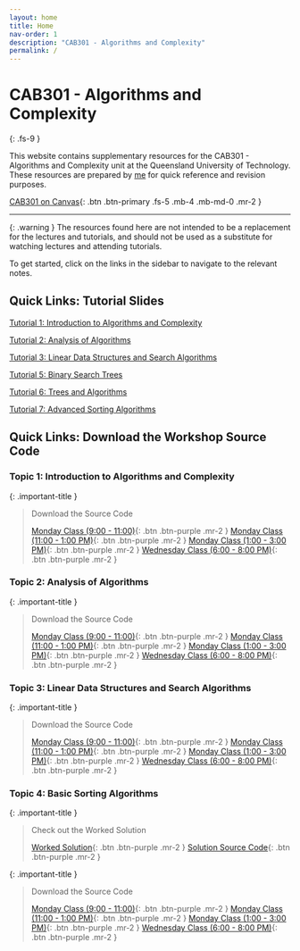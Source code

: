 ```yaml
---
layout: home
title: Home
nav-order: 1
description: "CAB301 - Algorithms and Complexity"
permalink: /
---
```


# CAB301 - Algorithms and Complexity
{: .fs-9 }

This website contains supplementary resources for the CAB301 - Algorithms and Complexity unit at the Queensland University of Technology. These resources are prepared by [me](https://github.com/autumnssuns) for quick reference and revision purposes.

[CAB301 on Canvas](https://canvas.qut.edu.au/courses/16669/modules){: .btn .btn-primary .fs-5 .mb-4 .mb-md-0 .mr-2 }

---

{: .warning }
The resources found here are not intended to be a replacement for the lectures and tutorials, and should not be used as a substitute for watching lectures and attending tutorials.

To get started, click on the links in the sidebar to navigate to the relevant notes.

## Quick Links: Tutorial Slides

[Tutorial 1: Introduction to Algorithms and Complexity](https://cab301.github.io/slides/Tutorial_1)

[Tutorial 2: Analysis of Algorithms](https://cab301.github.io/slides/Tutorial_2)

[Tutorial 3: Linear Data Structures and Search Algorithms](https://cab301.github.io/slides/Tutorial_3)

[Tutorial 5: Binary Search Trees](https://cab301.github.io/slides/Tutorial_5)

[Tutorial 6: Trees and Algorithms](https://cab301.github.io/slides/Tutorial_6)

[Tutorial 7: Advanced Sorting Algorithms](https://cab301.github.io/slides/Tutorial_7)

## Quick Links: Download the Workshop Source Code

### Topic 1: Introduction to Algorithms and Complexity

{: .important-title }
> Download the Source Code
>
> [Monday Class (9:00 - 11:00)](https://github.com/cab301/prac-01/archive/24se1-mon-0900.zip){: .btn .btn-purple .mr-2 }
> [Monday Class (11:00 - 1:00 PM)](https://github.com/cab301/prac-01/archive/24se1-mon-1100.zip){: .btn .btn-purple .mr-2 }
> [Monday Class (1:00 - 3:00 PM)](https://github.com/cab301/prac-01/archive/24se1-mon-1300.zip){: .btn .btn-purple .mr-2 }
> [Wednesday Class (6:00 - 8:00 PM)](https://github.com/cab301/prac-01/archive/24se1-wed-1800.zip){: .btn .btn-purple .mr-2 }

### Topic 2: Analysis of Algorithms

{: .important-title }
> Download the Source Code
>
> [Monday Class (9:00 - 11:00)](https://github.com/cab301/prac-02/archive/24se1-mon-0900.zip){: .btn .btn-purple .mr-2 }
> [Monday Class (11:00 - 1:00 PM)](https://github.com/cab301/prac-02/archive/24se1-mon-1100.zip){: .btn .btn-purple .mr-2 }
> [Monday Class (1:00 - 3:00 PM)](https://github.com/cab301/prac-02/archive/24se1-mon-1300.zip){: .btn .btn-purple .mr-2 }
> [Wednesday Class (6:00 - 8:00 PM)](https://github.com/cab301/prac-02/archive/24se1-wed-1800.zip){: .btn .btn-purple .mr-2 }

### Topic 3: Linear Data Structures and Search Algorithms

{: .important-title }
> Download the Source Code
>
> [Monday Class (9:00 - 11:00)](https://github.com/cab301/prac-03/archive/24se1-mon-0900.zip){: .btn .btn-purple .mr-2 }
> [Monday Class (11:00 - 1:00 PM)](https://github.com/cab301/prac-03/archive/24se1-mon-1100.zip){: .btn .btn-purple .mr-2 }
> [Monday Class (1:00 - 3:00 PM)](https://github.com/cab301/prac-03/archive/24se1-mon-1300.zip){: .btn .btn-purple .mr-2 }
> [Wednesday Class (6:00 - 8:00 PM)](https://github.com/cab301/prac-03/archive/24se1-wed-1800.zip){: .btn .btn-purple .mr-2 }


### Topic 4: Basic Sorting Algorithms

{: .important-title }
> Check out the Worked Solution
> 
> [Worked Solution](./workshop-4){: .btn .btn-purple .mr-2 }
> [Solution Source Code](https://github.com/cab301/prac-04/archive/solution.zip){: .btn .btn-purple .mr-2 }

{: .important-title }
> Download the Source Code
>
> [Monday Class (9:00 - 11:00)](https://github.com/cab301/prac-04/archive/24se1-mon-0900.zip){: .btn .btn-purple .mr-2 }
> [Monday Class (11:00 - 1:00 PM)](https://github.com/cab301/prac-04/archive/24se1-mon-1100.zip){: .btn .btn-purple .mr-2 }
> [Monday Class (1:00 - 3:00 PM)](https://github.com/cab301/prac-04/archive/24se1-mon-1300.zip){: .btn .btn-purple .mr-2 }
> [Wednesday Class (6:00 - 8:00 PM)](https://github.com/cab301/prac-04/archive/24se1-wed-1800.zip){: .btn .btn-purple .mr-2 }